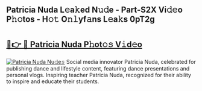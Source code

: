 ## Patricia Nuda L𝚎a𝚔ed N𝚞𝚍e - Part-S2X Vi𝚍𝚎o P𝚑𝚘tos - H𝚘𝚝 O𝚗𝚕yf𝚊ns L𝚎a𝚔s 0pT2g

# <h2><a href="http://kf6s7wx.oniu.top/?m=Patricia+Nuda">🔗👉 🔴 Patricia Nuda P𝚑ot𝚘𝚜 V𝚒d𝚎o</a></h2>

[![Patricia Nuda Nu𝚍e𝚜](https://i.imgur.com/0qMVB7G.gif)](http://kf6s7wx.oniu.top/?m=Patricia+Nuda)
Social media innovator Patricia Nuda, celebrated for publishing dance and lifestyle content, featuring dance presentations and personal vlogs. Inspiring teacher Patricia Nuda, recognized for their ability to inspire and educate their students.  
